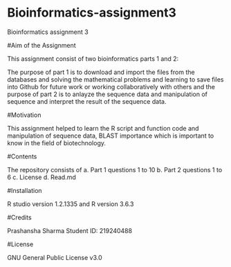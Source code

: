 
# Bioinformatics-assignment3
Bioinformatics assignment 3

#Aim of the Assignment 

This assignment consist of two bioinformatics parts 1 and 2:

The purpose of part 1 is to download and import the files from the databases and solving the mathematical problems and learning to save files into Github for future work or working collaboratively with others and the purpose of part 2 is to anlayze the sequence data and manipulation of sequence and interpret the result of the sequence data.

#Motivation

This assignment helped to learn the R script and function code and manipulation of sequence data, BLAST importance which is important to know in the field of biotechnology.

#Contents

The repository consists of 
a. Part 1 questions 1 to 10 
b. Part 2 questions 1 to 6
c. License 
d. Read.md 

#Installation 

R studio version 1.2.1335 and R version 3.6.3

#Credits

Prashansha Sharma 
Student ID: 219240488

#License

GNU General Public License v3.0

